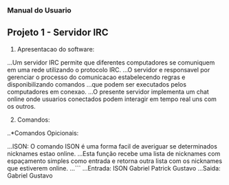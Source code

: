 ### Manual do Usuario

## Projeto 1 - Servidor IRC

1. Apresentacao do software:

...Um servidor IRC permite que diferentes computadores se comuniquem em uma rede utilizando o protocolo IRC.
...O servidor e responsavel por gerenciar o processo do comunicacao estabelecendo regras e disponibilizando comandos
...que podem ser executados pelos computadores em conexao.
...O presente servidor implementa um chat online onde usuarios conectados podem interagir em tempo real uns com os outros.





2. Comandos:

..*Comandos Opicionais:

...ISON: O comando ISON é uma forma facil de averiguar se determinados nicknames estao online.
...Esta função recebe uma lista de nicknames com espaçamento simples como entrada e retorna outra lista com os nicknames que estiverem online.
...``` 
...Entrada: ISON Gabriel Patrick Gustavo 
...Saida:   Gabriel Gustavo